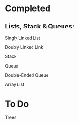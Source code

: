 Completed
====================================
Lists, Stack & Queues:
----
Singly Linked List

Doubly Linked Link

Stack

Queue

Double-Ended Queue

Array List

To Do
======================
Trees

